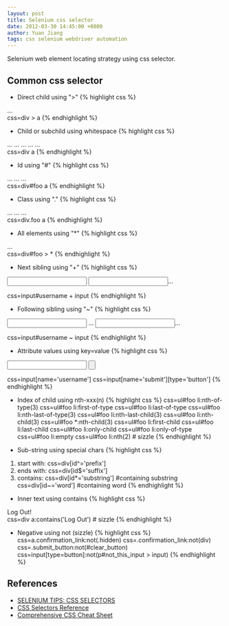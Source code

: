 ```yaml
---
layout: post
title: Selenium css selector
date: 2012-03-30 14:45:00 +0800
author: Yuan Jiang
tags: css selenium webdriver automation
---
```


Selenium web element locating strategy using css selector.

## Common css selector
- Direct child using ">"
{% highlight css %}
<div>
  <a>...</a>
</div>
css=div > a
{% endhighlight %}

- Child or subchild using whitespace
{% highlight css %}
<div>
  ...
    ...
      <a>...</a>
    ...
  ...
</div>
css=div a
{% endhighlight %}

- Id using "#"
{% highlight css %}
<div id='foo'>
  ...
    <a>...</a>
  ...
</div>
css=div#foo a
{% endhighlight %}

- Class using "."
{% highlight css %}
<div class="foo">
  ...
    <a>...</a>
  ...
</div>
css=div.foo a
{% endhighlight %}

- All elements using "*"
{% highlight css %}
<div id="foo">
  ...
</div>
css=div#foo > *
{% endhighlight %}


- Next sibling using "+"
{% highlight css %}
<form>
  <input id="username"></input>
  <input>...</input>
</form>
css=input#username + input
{% endhighlight %}

- Following sibling using "~"
{% highlight css %}
<form>
  <input id="username"></input>
  ...
  <input>...</input>
</form>
css=input#username ~ input
{% endhighlight %}


- Attribute values using key=value
{% highlight css %}
<form>
  <input name="username" type="text"></input>
  <input name="submit" type="button"></input>
</form>
css=input[name='username']
css=input[name='submit'][type='button']
{% endhighlight %}

- Index of child using nth-xxx(n)
{% highlight css %}
css=ul#foo li:nth-of-type(3)
css=ul#foo li:first-of-type
css=ul#foo li:last-of-type
css=ul#foo li:nth-last-of-type(3)
css=ul#foo li:nth-last-child(3)
css=ul#foo li:nth-child(3)
css=ul#foo *:nth-child(3)
css=ul#foo li:first-child
css=ul#foo li:last-child
css=ul#foo li:only-child
css=ul#foo li:only-of-type
css=ul#foo li:empty
css=ul#foo li:nth(2) # sizzle
{% endhighlight %}

- Sub-string using special chars
{% highlight css %}
1) start with:
css=div[id^='prefix']
2) ends with:
css=div[id$='suffix']
3) contains:
css=div[id*='substring'] #containing substring
css=div[id~='word']      #containing word
{% endhighlight %}

- Inner text using contains
{% highlight css %}
<div>
  <a>Log Out!</a>
</div>
css=div a:contains('Log Out') # sizzle
{% endhighlight %}

- Negative using not (sizzle)
{% highlight css %}
css=a.confirmation_link:not(.hidden)
css=.confirmation_link:not(div)
css=.submit_button:not(#clear_button)
css=input[type=button]:not(p#not_this_input > input)
{% endhighlight %}

## References
- [SELENIUM TIPS: CSS SELECTORS](http://saucelabs.com/resources/selenium/css-selectors)
- [CSS Selectors Reference](http://www.w3schools.com/cssref/css_selectors.asp)
- [Comprehensive CSS Cheat Sheet](https://www.onblastblog.com/css3-cheat-sheet/)
